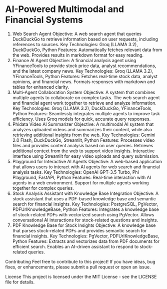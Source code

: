 # AI-Powered Multimodal and Financial Systems


1. Web Search Agent
Objective: A web search agent that queries DuckDuckGo to retrieve information based on user requests, including references to sources.
Key Technologies: Groq (LLAMA 3.2), DuckDuckGo, Python
Features:
Automatically fetches relevant data from the web.
Provides results in markdown format for easy reading.
2. Finance AI Agent
Objective: A financial analysis agent using YFinanceTools to provide stock price data, analyst recommendations, and the latest company news.
Key Technologies: Groq (LLAMA 3.2), YFinanceTools, Python
Features:
Fetches real-time stock data, analyst opinions, and financial news.
Formats responses with markdown and tables for enhanced clarity.
3. Multi-Agent Collaboration System
Objective: A system that combines multiple agents to collaborate on complex tasks. The web search agent and financial agent work together to retrieve and analyze information.
Key Technologies: Groq (LLAMA 3.2), DuckDuckGo, YFinanceTools, Python
Features:
Seamlessly integrates multiple agents to improve task efficiency.
Uses Groq models for quick, accurate query responses.
4. Phidata Video AI Summarizer
Objective: A multimodal AI system that analyzes uploaded videos and summarizes their content, while also retrieving additional insights from the web.
Key Technologies: Gemini 2.0 Flash, DuckDuckGo, Streamlit, Python
Features:
Processes video files and provides content analysis based on user queries.
Retrieves additional context from the web to support video insights.
Interactive interface using Streamlit for easy video uploads and query submission.
5. Playground for Interactive AI Agents
Objective: A web-based application that allows users to interact with AI agents for web search and financial analysis tasks.
Key Technologies: OpenAI GPT-3.5 Turbo, Phi Playground, FastAPI, Python
Features:
Real-time interaction with AI agents in a web environment.
Support for multiple agents working together for complex queries.
6. Stock Analysis Assistant with Knowledge Base Integration
Objective: A stock assistant that uses a PDF-based knowledge base and semantic search for financial insights.
Key Technologies: PostgreSQL, PgVector, PDFUrlKnowledgeBase, Python
Features:
Integrates a knowledge base of stock-related PDFs with vectorized search using PgVector.
Allows conversational AI interactions for stock-related questions and insights.
7. PDF Knowledge Base for Stock Insights
Objective: A knowledge base that parses stock-related PDFs and provides semantic search for financial insights.
Key Technologies: PgVector, PDFUrlKnowledgeBase, Python
Features:
Extracts and vectorizes data from PDF documents for efficient search.
Enables an AI-driven assistant to respond to stock-related queries.


Contributing
Feel free to contribute to this project! If you have ideas, bug fixes, or enhancements, please submit a pull request or open an issue.

License
This project is licensed under the MIT License - see the LICENSE file for details.